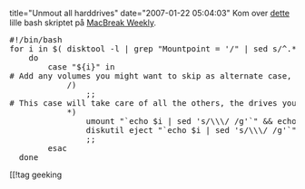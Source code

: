 title="Unmout all harddrives"
date="2007-01-22 05:04:03"
Kom over <a href="http://3am.com/pix/unmount.txt">dette</a> lille bash skriptet på <a href="http://www.twit.tv/mbw">MacBreak Weekly</a>.

<pre lang="bash">#!/bin/bash
for i in $( disktool -l | grep "Mountpoint = '/" | sed s/^.*Mountpoint\ =\ \'// | sed s/\',.*// | sed 's/ /\\/g' )
    do
        case "${i}" in
# Add any volumes you might want to skip as alternate case, for example the root volume:
            /)
                ;;
# This case will take care of all the others, the drives you do want to eject:
            *)
				umount "`echo $i | sed 's/\\\/ /g'`" && echo "$i unmounted"
				diskutil eject "`echo $i | sed 's/\\\/ /g'`" && echo "$i unmounted"
                ;;
        esac
  done
</pre>

[[!tag  geeking
